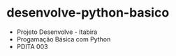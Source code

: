 # desenvolve-python-basico
- Projeto Desenvolve - Itabira
- Progamação Básica com Python
- PDITA 003

